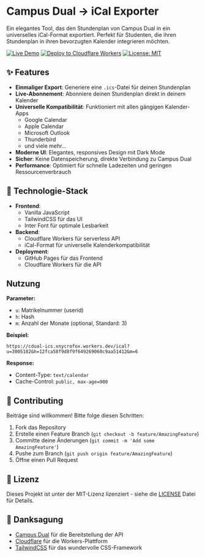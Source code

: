 # Campus Dual → iCal Exporter

Ein elegantes Tool, das den Stundenplan von Campus Dual in ein universelles iCal-Format exportiert. Perfekt für Studenten, die ihren Stundenplan in ihren bevorzugten Kalender integrieren möchten.


[![Live Demo](https://img.shields.io/badge/Live%20Demo-000000?style=flat&logo=github&logoColor=white)](https://xnycrofox.github.io/campus-dual-calendar-tool/)
[![Deploy to Cloudflare Workers](https://img.shields.io/badge/Deploy%20to%20Cloudflare%20Workers-F38020?style=flat&logo=cloudflare&logoColor=white)](https://deploy.workers.cloudflare.com/?url=https://github.com/xNycrofox/campus-dual-calendar-tool)
[![License: MIT](https://img.shields.io/badge/License-MIT-yellow.svg?style=flat)](https://opensource.org/licenses/MIT)

## ✨ Features

- **Einmaliger Export**: Generiere eine `.ics`-Datei für deinen Stundenplan
- **Live-Abonnement**: Abonniere deinen Stundenplan direkt in deinem Kalender
- **Universelle Kompatibilität**: Funktioniert mit allen gängigen Kalender-Apps
  - Google Calendar
  - Apple Calendar
  - Microsoft Outlook
  - Thunderbird
  - und viele mehr...
- **Moderne UI**: Elegantes, responsives Design mit Dark Mode
- **Sicher**: Keine Datenspeicherung, direkte Verbindung zu Campus Dual
- **Performance**: Optimiert für schnelle Ladezeiten und geringen Ressourcenverbrauch

## 🚀 Technologie-Stack

- **Frontend**:
  - Vanilla JavaScript
  - TailwindCSS für das UI
  - Inter Font für optimale Lesbarkeit
- **Backend**:
  - Cloudflare Workers für serverless API
  - iCal-Format für universelle Kalenderkompatibilität
- **Deployment**:
  - GitHub Pages für das Frontend
  - Cloudflare Workers für die API

## Nutzung

**Parameter:**
- `u`: Matrikelnummer (userid)
- `h`: Hash
- `m`: Anzahl der Monate (optional, Standard: 3)

**Beispiel:**
```
https://cdual-ics.xnycrofox.workers.dev/ical?u=3005182&h=12fca58f9d8f9f649269060c9aa51412&m=6
```

**Response:**
- Content-Type: `text/calendar`
- Cache-Control: `public, max-age=900`

## 🤝 Contributing

Beiträge sind willkommen! Bitte folge diesen Schritten:

1. Fork das Repository
2. Erstelle einen Feature Branch (`git checkout -b feature/AmazingFeature`)
3. Committe deine Änderungen (`git commit -m 'Add some AmazingFeature'`)
4. Pushe zum Branch (`git push origin feature/AmazingFeature`)
5. Öffne einen Pull Request

## 📄 Lizenz

Dieses Projekt ist unter der MIT-Lizenz lizenziert - siehe die [LICENSE](LICENSE) Datei für Details.

## 🙏 Danksagung

- [Campus Dual](https://www.campus-dual.de) für die Bereitstellung der API
- [Cloudflare](https://www.cloudflare.com) für die Workers-Plattform
- [TailwindCSS](https://tailwindcss.com) für das wundervolle CSS-Framework
